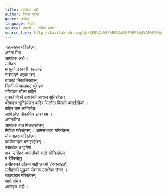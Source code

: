 ```yaml
---
title: आगोहरु अझै
author: विमल गुरुङ
genre: कविता
language: नेपाली
source: नेपाली - कविता कोश
source_link: http://kavitakosh.org/kk/%E0%A4%B5%E0%A4%BF%E0%A4%AE%E0%A4%B2_%E0%A4%97%E0%A5%81%E0%A4%B0%E0%A5%81%E0%A4%99
---
```


चहलपहल गरिरहेछन्  
अगेना भित्र  
आगोहरु अझै ।  
उनीहरु  
मासुको तरकारी नउम्लाई  
नछोएड्ने भएका छन् ।  
टाउको निकालिरहेछन्  
चिम्नीको प्वालबाट धुँवाहरु  
भंगेराहरु चौका बाहिर  
नूनको बिर्को उघारेको आवाज सुनिरहेछन्  
परेवाहरु सुनिहरेछन् बाहिर सिलौटा पिडाले कराईरहेको ।  
बाहिर घाम लागिरहेछ  
लागिरहेछ चौकाभित्र झन घाम ।  
अगेनाभित्र  
आगोहरु हात मिलाइरहेछन्  
मिटिङ गरिरहेछन् । आमसभाहरु गरिरहेछन्  
योजनाहरु गरिरहेछन्  
कार्यक्रमहरु बनाइरहेछन् ।  
वराहक्षेत्र त पुगियो  
अब, उनीहरु अगाडीको बाटो सोचिरहेछन्  
म देखिरहेछु  
उनीहरुको ढाँडमा अझै छ त्यो \\'रुपसाइठ\\'  
उनीहरुले युद्धको पोशाक उतारेका छैनन् ।  
चहलपहल गरिरहेछन्  
आगेनाभित्र  
आगोहरु अझै ।
